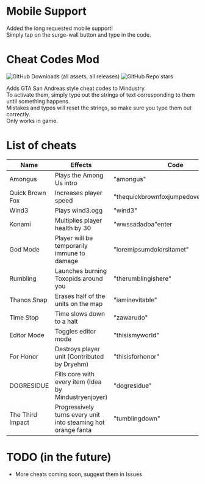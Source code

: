 # Mobile Support
Added the long requested mobile support!<br>
Simply tap on the surge-wall button and type in the code.<br>
# Cheat Codes Mod

![GitHub Downloads (all assets, all releases)](https://img.shields.io/github/downloads/ElectricGun/cheat-codes-mod/total?style=social)
![GitHub Repo stars](https://img.shields.io/github/stars/ElectricGun/cheat-codes-mod?style=social)

Adds GTA San Andreas style cheat codes to Mindustry.<br>
To activate them, simply type out the strings of text corresponding to them until something happens.<br>
Mistakes and typos will reset the strings, so make sure you type them out correctly.<br>
Only works in game.<br>
# List of cheats
| Name             | Effects                                                           |  Code                                  |
| -------------    | -------------                                                     | ---                                    |
| Amongus          | Plays the Among Us intro                                          | "amongus"                              |
| Quick Brown Fox  | Increases player speed                                            | "thequickbrownfoxjumpedoverthelazydog" |
| Wind3            | Plays wind3.ogg                                                   | "wind3"                                |
| Konami           | Multiplies player health by 30                                    | "wwssadadba"enter                      |
| God Mode         | Player will be temporarily immune to damage                       | "loremipsumdolorsitamet"               |
| Rumbling         | Launches burning Toxopids around you                              | "therumblingishere"                    |
| Thanos Snap      | Erases half of the units on the map                               | "iaminevitable"                        |
| Time Stop        | Time slows down to a halt                                         | "zawarudo"                             |
| Editor Mode      | Toggles editor mode                                               | "thisismyworld"                        |
| For Honor        | Destroys player unit (Contributed by Dryehm)                      | "thisisforhonor"                       |
| DOGRESIDUE       | Fills core with every item (Idea by Mindustryenjoyer)             | "dogresidue"                           |
| The Third Impact | Progressively turns every unit into steaming hot orange fanta     | "tumblingdown"                         |
# TODO (in the future)
* More cheats coming soon, suggest them in Issues